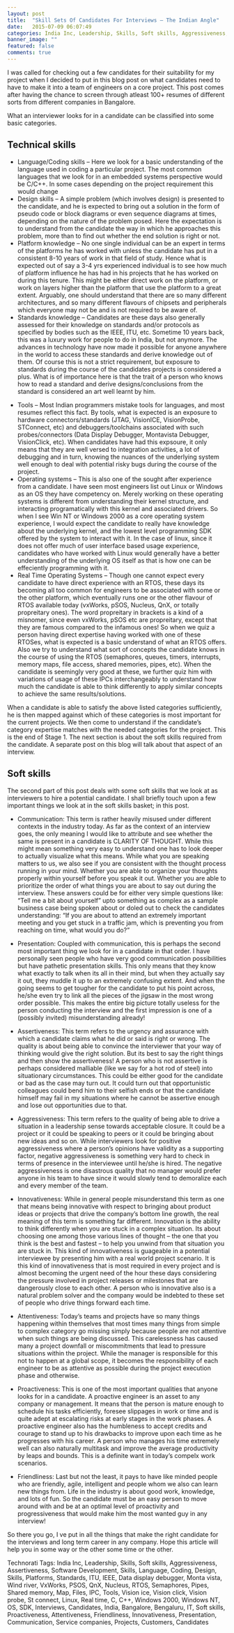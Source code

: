 ```yaml
---
layout: post
title:  "Skill Sets Of Candidates For Interviews – The Indian Angle"
date:   2015-07-09 06:07:49
categories: India Inc, Leadership, Skills, Soft skills, Aggressiveness, Assertiveness, Software Development, Skills, Language, Coding, Design, Skills, Platforms, Standards, ITU, IEEE, Data display debugger, Monta vista, Wind river, VxWorks, PSOS, QnX, Nucleus, RTOS, Semaphores, Pipes, Shared memory, Map, Files, IPC, Tools, Vision ice, Vision click, Vision probe, St connect, Linux, Real time, C, C++, Windows 2000, Windows NT, OS, SDK, Interviews, Candidates, India, Bangalore, Bengaluru, IT, Soft skills, Proactiveness, Attentiveness, Friendliness, Innovativeness, Presentation, Communication, Service companies, Projects, Customers, Candidates
banner_image: ""
featured: false
comments: true
---
```


I was called for checking out a few candidates for their suitability for my project when I decided to put in this blog post on what candidates need to have to make it into a team of engineers on a core project. This post comes after having the chance to screen through atleast 100+ resumes of different sorts from different companies in Bangalore.

What an interviewer looks for in a candidate can be classified into some basic categories.

## Technical skills ##

- Language/Coding skills – Here we look for a basic understanding of the language used in coding a particular project. The most common languages that we look for in an embedded systems perspective would be C/C++. In some cases depending on the project requirement this would change
- Design skills – A simple problem (which involves design) is presented to the candidate, and he is expected to bring out a solution in the form of pseudo code or block diagrams or even sequence diagrams at times, depending on the nature of the problem posed. Here the expectation is to understand from the candidate the way in which he approaches this problem, more than to find out whether the end solution is right or not.
- Platform knowledge – No one single individual can be an expert in terms of the platforms he has worked with unless the candidate has put in a consistent 8-10 years of work in that field of study. Hence what is expected out of say a 3-4 yrs experienced individual is to see how much of platform influence he has had in his projects that he has worked on during this tenure. This might be either direct work on the platform, or work on layers higher than the platform that use the platform to a great extent. Arguably, one should understand that there are so many different architectures, and so many different flavours of chipsets and peripherals which everyone may not be and is not required to be aware of.
- Standards knowledge – Candidates are these days also generally assessed for their knowledge on standards and/or protocols as specified by bodies such as the IEEE, ITU, etc. Sometime 10 years back, this was a luxury work for people to do in India, but not anymore. The advances in technology have now made it possible for anyone anywhere in the world to access these standards and derive knowledge out of them. Of course this is not a strict requirement, but exposure to standards during the course of the candidates projects is considered a plus. What is of importance here is that the trait of a person who knows how to read a standard and derive designs/conclusions from the standard is considered an art well learnt by him.


<!--more-->

- Tools – Most Indian programmers mistake tools for languages, and most resumes reflect this fact. By tools, what is expected is an exposure to hardware connectors/standards (JTAG, VisionICE, VisionProbe, STConnect, etc) and debuggers/toolchains associated with such probes/connectors (Data Display Debugger, Montavista Debugger, VisionClick, etc). When candidates have had this expsoure, it only means that they are well versed to integration activities, a lot of debugging and in turn, knowing the nuances of the underlying system well enough to deal with potential risky bugs during the course of the project.
- Operating systems – This is also one of the sought after experience from a candidate. I have seen most engineers list out Linux or Windows as an OS they have competency on. Merely working on these operating systems is different from understanding their kernel structure, and interacting programatically with this kernel and associated drivers. So when I see Win NT or Windows 2000 as a core operating system experience, I would expect the candidate to really have knowledge about the underlying kernel, and the lowest level programming SDK offered by the system to interact with it. In the case of linux, since it does not offer much of user interface based usage experience, candidates who have worked with Linux would generally have a better understanding of the underlying OS itself as that is how one can be effeciently programming with it.
- Real Time Operating Systems – Though one cannot expect every candidate to have direct experience with an RTOS, these days its becoming all too common for engineers to be associated with some or the other platform, which eventually runs one or the other flavour of RTOS available today (vxWorks, pSOS, Nucleus, QnX, or totally propreitary ones). The word propreitary in brackets is a kind of a misnomer, since even vxWorks, pSOS etc are propreitary, except that they are famous compared to the infamous ones! So when we quiz a person having direct expertise having worked with one of these RTOSes, what is expected is a basic understand of what an RTOS offers. Also we try to understand what sort of concepts the candidate knows in the course of using the RTOS (semaphores, queues, timers, interrupts, memory maps, file access, shared memories, pipes, etc). When the candidate is seemingly very good at these, we further quiz him with variations of usage of these IPCs interchangeably to understand how much the candidate is able to think differently to apply similar concepts to achieve the same results/solutions.

When a candidate is able to satisfy the above listed categories sufficiently, he is then mapped against which of these categories is most important for the current projects. We then come to understand if the candidate’s category expertise matches with the needed categories for the project. This is the end of Stage 1. The next section is about the soft skills required from the candidate. A separate post on this blog will talk about that aspect of an interview.

## Soft skills ##

The second part of this post deals with some soft skills that we look at as interviewers to hire a potential candidate. I shall briefly touch upon a few important things we look at in the soft skills basket; in this post.

- Communication: This term is rather heavily misused under different contexts in the industry today. As far as the context of an interview goes, the only meaning I would like to attribute and see whether the same is present in a candidate is CLARITY OF THOUGHT. While this might mean something very easy to understand one has to look deeper to actually visualize what this means. While what you are speaking matters to us, we also see if you are consistent with the thought process running in your mind. Whether you are able to organize your thoughts properly within yourself before you speak it out. Whether you are able to prioritize the order of what things you are about to say out during the interview. These answers could be for either very simple questions like: “Tell me a bit about yourself” upto something as complex as a sample business case being spoken about or doled out to check the candidates understanding: “If you are about to attend an extremely important meeting and you get stuck in a traffic jam, which is preventing you from reaching on time, what would you do?”

- Presentation: Coupled with communication, this is perhaps the second most important thing we look for in a candidate in that order. I have personally seen people who have very good communication possibilities but have pathetic presentation skills. This only means that they know what exactly to talk when its all in their mind, but when they actually say it out, they muddle it up to an extremely confusing extent. And when the going seems to get tougher for the candidate to put his point across, he/she even try to link all the pieces of the jigsaw in the most wrong order possible. This makes the entire big picture totally useless for the person conducting the interview and the first impression is one of a (possibly invited) misunderstanding already!

- Assertiveness: This term refers to the urgency and assurance with which a candidate claims what he did or said is right or wrong. The quality is about being able to convince the interviewer that your way of thinking would give the right solution. But its best to say the right things and then show the assertiveness! A person who is not assertive is perhaps considered malliable (like we say for a hot rod of steel) into situationary circumstances. This could be either good for the candidate or bad as the case may turn out. It could turn out that opportunistic colleagues could bend him to their selfish ends or that the candidate himself may fail in my situations where he cannot be assertive enough and lose out opportunities due to that.

- Aggressiveness: This term refers to the quality of being able to drive a situation in a leadership sense towards acceptable closure. It could be a project or it could be speaking to peers or it could be bringing about new ideas and so on. While interviewers look for positive aggressiveness where a person’s opinions have validity as a supporting factor, negative aggressiveness is something very hard to check in terms of presence in the interviewee until he/she is hired. The negative aggressiveness is one disastrous quality that no manager would prefer anyone in his team to have since it would slowly tend to demoralize each and every member of the team.

- Innovativeness: While in general people misunderstand this term as one that means being innovative with respect to bringing about product ideas or projects that drive the company’s bottom line growth, the real meaning of this term is something far different. Innovation is the ability to think differently when you are stuck in a complex situation. Its about choosing one among those various lines of thought – the one that you think is the best and fastest – to help you unwind from that situation you are stuck in. This kind of innovativeness is guageable in a potential interviewee by presenting him with a real world project scenario. It is this kind of innovativeness that is most required in every project and is almost becoming the urgent need of the hour these days considering the pressure involved in project releases or milestones that are dangerously close to each other. A person who is innovative also is a natural problem solver and the company would be indebted to these set of people who drive things forward each time.

- Attentiveness: Today’s teams and projects have so many things happening within themselves that most times many things from simple to complex category go missing simply because people are not attentive when such things are being discussed. This carelessness has caused many a project downfall or miscommitments that lead to pressure situations within the project. While the manager is responsible for this not to happen at a global scope, it becomes the responsibility of each engineer to be as attentive as possible during the project execution phase and otherwise.

- Proactiveness: This is one of the most important qualities that anyone looks for in a candidate. A proactive engineer is an asset to any company or management. It means that the person is mature enough to schedule his tasks efficiently, foresee slippages in work or time and is quite adept at escalating risks at early stages in the work phases. A proactive engineer also has the humbleness to accept credits and courage to stand up to his drawbacks to improve upon each time as he progresses with his career. A person who manages his time extremely well can also naturally multitask and improve the average productivity by leaps and bounds. This is a definite want in today’s compelx work scenarios.

- Friendliness: Last but not the least, it pays to have like minded people who are friendly, agile, intelligent and people whom we also can learn new things from. Life in the industry is about good work, knowledge, and lots of fun. So the candidate must be an easy person to move around with and be at an optimal level of proactivity and progressiveness that would make him the most wanted guy in any interview!

So there you go, I ve put in all the things that make the right candidate for the interviews and long term career in any company. Hope this article will help you in some way or the other some time or the other.

Technorati Tags: India Inc, Leadership, Skills, Soft skills, Aggressiveness, Assertiveness, Software Development, Skills, Language, Coding, Design, Skills, Platforms, Standards, ITU, IEEE, Data display debugger, Monta vista, Wind river, VxWorks, PSOS, QnX, Nucleus, RTOS, Semaphores, Pipes, Shared memory, Map, Files, IPC, Tools, Vision ice, Vision click, Vision probe, St connect, Linux, Real time, C, C++, Windows 2000, Windows NT, OS, SDK, Interviews, Candidates, India, Bangalore, Bengaluru, IT, Soft skills, Proactiveness, Attentiveness, Friendliness, Innovativeness, Presentation, Communication, Service companies, Projects, Customers, Candidates